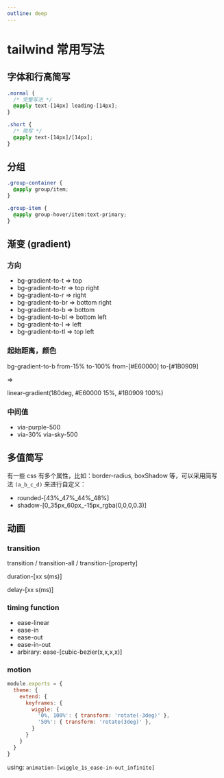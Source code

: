 ```yaml
---
outline: deep
---
```


# tailwind 常用写法

## 字体和行高简写

```css
.normal {
  /* 完整写法 */
  @apply text-[14px] leading-[14px];
}

.short {
  /* 简写 */
  @apply text-[14px]/[14px];
}
```

## 分组

```css
.group-container {
  @apply group/item;
}

.group-item {
  @apply group-hover/item:text-primary;
}
```

## 渐变 (gradient)

### 方向

- bg-gradient-to-t => top
- bg-gradient-to-tr => top right
- bg-gradient-to-r => right
- bg-gradient-to-br => bottom right
- bg-gradient-to-b => bottom
- bg-gradient-to-bl => bottom left
- bg-gradient-to-l => left
- bg-gradient-to-tl => top left

### 起始距离，颜色

bg-gradient-to-b from-15% to-100% from-[#E60000] to-[#1B0909] 

=>

linear-gradient(180deg, #E60000 15%, #1B0909 100%)

### 中间值

- via-purple-500
- via-30% via-sky-500

## 多值简写

有一些 css 有多个属性，比如：border-radius, boxShadow 等，可以采用简写法 `(a_b_c_d)` 来进行自定义：

- rounded-[43%_47%_44%_48%]
- shadow-[0_35px_60px_-15px_rgba(0,0,0,0.3)]

## 动画

### transition

transition / transition-all / transition-[property]

duration-[xx s(ms)]

delay-[xx s(ms)]

### timing function

- ease-linear
- ease-in
- ease-out
- ease-in-out
- arbirary: ease-[cubic-bezier(x,x,x,x)]

### motion

```js
module.exports = {
  theme: {
    extend: {
      keyframes: {
        wiggle: {
          '0%, 100%': { transform: 'rotate(-3deg)' },
          '50%': { transform: 'rotate(3deg)' },
        }
      }
    }
  }
}
```

using: `animation-[wiggle_1s_ease-in-out_infinite]`